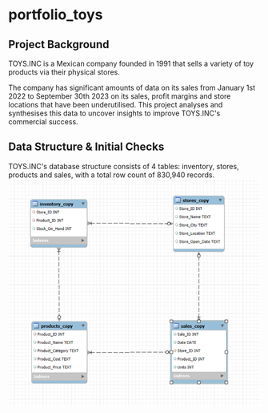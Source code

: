 # portfolio_toys

## Project Background
TOYS.INC is a Mexican company founded in 1991 that sells a variety of toy products via their physical stores. 

The company has significant amounts of data on its sales from January 1st 2022 to September 30th 2023 on its sales, profit margins and store locations that have been underutilised. This project analyses and synthesises this data to uncover insights to improve TOYS.INC's commercial success. 

## Data Structure & Initial Checks
TOYS.INC's database structure consists of 4 tables: inventory, stores, products and sales, with a total row count of 830,940 records. 
![Entity relationship diagram](https://github.com/dtan20441/portfolio_toys/blob/main/Entity%20relationship%20diagram.png)
